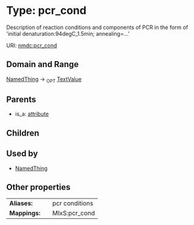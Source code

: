 
# Type: pcr_cond


Description of reaction conditions and components of PCR in the form of  'initial denaturation:94degC_1.5min; annealing=...'

URI: [nmdc:pcr_cond](https://microbiomedata/meta/pcr_cond)


## Domain and Range

[NamedThing](NamedThing.md) ->  <sub>OPT</sub> [TextValue](TextValue.md)

## Parents

 *  is_a: [attribute](attribute.md)

## Children


## Used by

 * [NamedThing](NamedThing.md)

## Other properties

|  |  |  |
| --- | --- | --- |
| **Aliases:** | | pcr conditions |
| **Mappings:** | | MIxS:pcr_cond |


